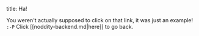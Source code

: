title: Ha!

You weren't actually supposed to click on that link, it was just an example! `:-P` Click [[noddity-backend.md|here]] to go back.
